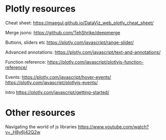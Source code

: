 # Plotly resources 

Cheat sheet: 
https://maegul.github.io/DataViz_web_plotly_cheat_sheet/ 

Merge jsons: 
https://github.com/TehShrike/deepmerge 

Buttons, sliders etc 
https://plotly.com/javascript/range-slider/ 

Advanced annotations: 
https://plotly.com/javascript/text-and-annotations/ 

Function reference: 
https://plotly.com/javascript/plotlyjs-function-reference/ 

Events: 
https://plotly.com/javascript/hover-events/ 
https://plotly.com/javascript/plotlyjs-events/ 

Intro
https://plotly.com/javascript/getting-started/ 


# Other resources 
Navigating the world of js libraries 
https://www.youtube.com/watch?v=_H8y6j42Q2w 

